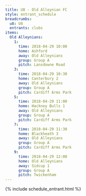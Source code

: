 ```yaml
---
title: U8 - Old Alleynian FC
style: entrant_schedule
breadcrumbs:
  u8: U8
  entrants: clubs
items:
  Old Alleynians:
    1:
      time: 2018-04-29 10:00
      home: Ashford
      away: Old Alleynians
      group: Group A
      pitch: Lansdowne Road
    3:
      time: 2018-04-29 10:30
      home: Canterbury 2
      away: Old Alleynians
      group: Group A
      pitch: Cardiff Arms Park
    5:
      time: 2018-04-29 11:00
      home: Hackney Bulls 1
      away: Old Alleynians
      group: Group A
      pitch: Cardiff Arms Park
    7:
      time: 2018-04-29 11:30
      home: Blackheath 3
      away: Old Alleynians
      group: Group A
      pitch: Cardiff Arms Park
    9:
      time: 2018-04-29 12:00
      home: Old Alleynians
      away: Sidcup 1
      group: Group A
      pitch: Twickenham
---
```


{% include schedule_entrant.html %}
